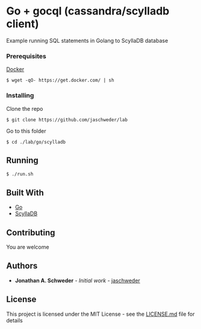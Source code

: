 # Go + gocql (cassandra/scylladb client)

Example running SQL statements in Golang to ScyllaDB database

### Prerequisites

[Docker](https://docker.com)

```
$ wget -qO- https://get.docker.com/ | sh
```

### Installing

Clone the repo

```
$ git clone https://github.com/jaschweder/lab
```

Go to this folder

```
$ cd ./lab/go/scylladb
```

## Running

```
$ ./run.sh
```

## Built With

* [Go](https://golang.org)
* [ScyllaDB](https://scylladb.com)

## Contributing

You are welcome

## Authors

* **Jonathan A. Schweder** - *Initial work* - [jaschweder](https://github.com/jaschweder)

## License

This project is licensed under the MIT License - see the [LICENSE.md](LICENSE.md) file for details
